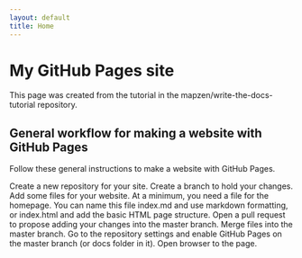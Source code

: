 ```yaml
---
layout: default
title: Home
---
```


# My GitHub Pages site
This page was created from the tutorial in the mapzen/write-the-docs-tutorial repository.

## General workflow for making a website with GitHub Pages

Follow these general instructions to make a website with GitHub Pages.

Create a new repository for your site.
Create a branch to hold your changes.
Add some files for your website. At a minimum, you need a file for the homepage. You can name this file index.md and use markdown formatting, or index.html and add the basic HTML page structure.
Open a pull request to propose adding your changes into the master branch.
Merge files into the master branch.
Go to the repository settings and enable GitHub Pages on the master branch (or docs folder in it).
Open browser to the page.
